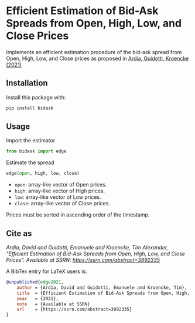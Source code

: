 # Efficient Estimation of Bid-Ask Spreads from Open, High, Low, and Close Prices

Implements an efficient estimation procedure of the bid-ask spread from Open, High, Low, and Close prices as proposed in [Ardia, Guidotti, Kroencke (2021)](https://www.ssrn.com/abstract=3892335)

## Installation

Install this package with:

```bash
pip install bidask
```

## Usage

Import the estimator

```python
from bidask import edge
```

Estimate the spread

```python
edge(open, high, low, close)
```

- `open`: array-like vector of Open prices.
- `high`: array-like vector of High prices.
- `low`: array-like vector of Low prices.
- `close`: array-like vector of Close prices.

Prices must be sorted in ascending order of the timestamp.

## Cite as

*Ardia, David and Guidotti, Emanuele and Kroencke, Tim Alexander, "Efficient Estimation of Bid-Ask Spreads from Open, High, Low, and Close Prices". Available at SSRN: https://ssrn.com/abstract=3892335*

A BibTex  entry for LaTeX users is:

```bibtex
@unpublished{edge2021,
    author = {Ardia, David and Guidotti, Emanuele and Kroencke, Tim},
    title  = {Efficient Estimation of Bid-Ask Spreads from Open, High, Low, and Close Prices},
    year   = {2021},
    note   = {Available at SSRN}
    url    = {https://ssrn.com/abstract=3892335}
}
```
